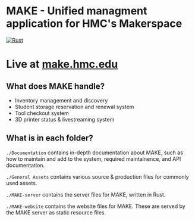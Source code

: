 # MAKE - Unified managment application for HMC's Makerspace 

[![Rust](https://github.com/IonImpulse/MAKE/actions/workflows/rust.yml/badge.svg)](https://github.com/IonImpulse/MAKE/actions/workflows/rust.yml)

# Live at [make.hmc.edu](https://make.hmc.edu)

## What does MAKE handle?
- Inventory management and discovery
- Student storage reservation and renewal system
- Tool checkout system
- 3D printer status & livestreaming system

## What is in each folder?
`./Documentation` contains in-depth documentation about MAKE, such as how to maintain and add to the system, required maintainence, and API documentation.

`./General Assets` contains various source & production files for commonly used assets.

`./MAKE-server` contains the server files for MAKE, written in Rust.

`./MAKE-website` contains the website files for MAKE. These are served by the MAKE server as static resource files.
